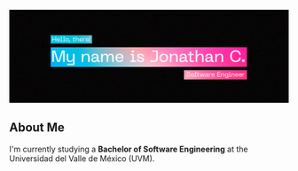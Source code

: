 ![header banner](https://github.com/jonathancazares/jonathancazares/blob/main/banner.png)

## About Me
I'm currently studying a **Bachelor of Software Engineering** at the Universidad del Valle de México (UVM). 
